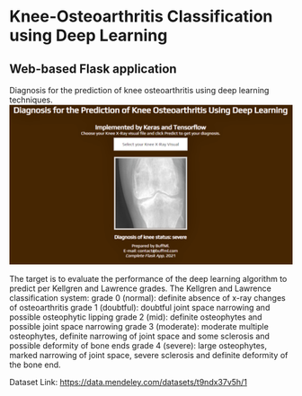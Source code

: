 # Knee-Osteoarthritis Classification using Deep Learning

## Web-based Flask application

Diagnosis for the prediction of knee osteoarthritis using deep learning techniques.
![Screenshot](screenshot.png)

The target is to evaluate the performance of the deep learning algorithm to predict per Kellgren and Lawrence grades. The Kellgren and Lawrence classification system: grade 0 (normal): definite absence of x-ray changes of osteoarthritis grade 1 (doubtful): doubtful joint space narrowing and possible osteophytic lipping grade 2 (mid): definite osteophytes and possible joint space narrowing grade 3 (moderate): moderate multiple osteophytes, definite narrowing of joint space and some sclerosis and possible deformity of bone ends grade 4 (severe): large osteophytes, marked narrowing of joint space, severe sclerosis and definite deformity of the bone end. 

Dataset Link: https://data.mendeley.com/datasets/t9ndx37v5h/1
